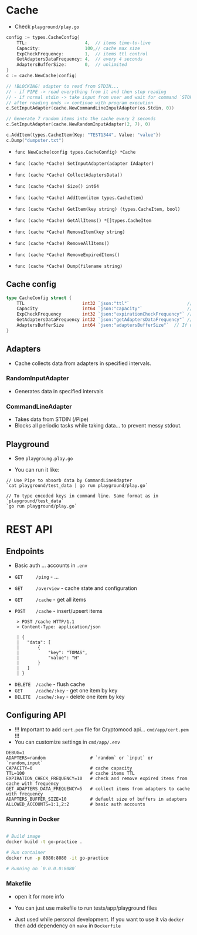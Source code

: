 # Cache

- Check `playground/play.go`

```go
config := types.CacheConfig{
	TTL:                      4,  // items time-to-live
	Capacity:                 100,// cache max size
	ExpCheckFrequency:        1,  // items ttl control
	GetAdaptersDataFrequency: 4,  // every 4 seconds
	AdaptersBufferSize: 	  0,  // unlimited
}
c := cache.NewCache(config)

// !BLOCKING! adapter to read from STDIN...
// - if PIPE -> read everything from it and then stop reading
// - if normal stdin -> take input from user and wait for command `STOP` to stop reading
// after reading ends -> continue with program execution
c.SetInputAdapter(cache.NewCommandLineInputAdapter(os.Stdin, 0))

// Generate 7 random items into the cache every 2 seconds
c.SetInputAdapter(cache.NewRandomInputAdapter(2, 7), 0)

c.AddItem(types.CacheItem{Key: "TEST1344", Value: "value"})
c.Dump("dumpster.txt")

```

- `func NewCache(config types.CacheConfig) *Cache`

- `func (cache *Cache) SetInputAdapter(adapter IAdapter)`

- `func (cache *Cache) CollectAdaptersData()`

- `func (cache *Cache) Size() int64`

- `func (cache *Cache) AddItem(item types.CacheItem)`

- `func (cache *Cache) GetItem(key string) (types.CacheItem, bool)`

- `func (cache *Cache) GetAllItems() *[]types.CacheItem`

- `func (cache *Cache) RemoveItem(key string)`

- `func (cache *Cache) RemoveAllItems()`

- `func (cache *Cache) RemoveExpiredItems()`

- `func (cache *Cache) Dump(filename string)`




## Cache config

```go
type CacheConfig struct {
	TTL                      int32 `json:"ttl"`                      // Expiration of items.
	Capacity                 int64 `json:"capacity"`                 // Capacity of the cache.
	ExpCheckFrequency        int32 `json:"expirationCheckFrequency"` // How often remove expired items. 0 to turn it off
	GetAdaptersDataFrequency int32 `json:"getAdaptersDataFrequency"` // How often we want to get data from adapters
	AdaptersBufferSize	     int64 `json:"adaptersBufferSize"`  // If we want to limit the amount of data before colleciton
}

```

## Adapters

- Cache collects data from adapters in specified intervals.

### RandomInputAdapter

 - Generates data in specified intervals 

### CommandLineAdapter

- Takes data from STDIN (/Pipe)
- Blocks all periodic tasks while taking data... to prevent messy stdout.


## Playground

- See `playgroung.play.go`

- You can run it like:
```
// Use Pipe to absorb data by CommandLineAdapter
`cat playground/test_data | go run playground/play.go`

// To type encoded keys in command line. Same format as in `playground/test_data`
`go run playground/play.go`
```

# REST API

## Endpoints

- Basic auth ... accounts in `.env`

- `GET     /ping`		  - ...
- `GET     /overview`     - cache state and configuration
- `GET     /cache`        - get all items
- `POST    /cache`		  - insert/upsert items
```
	> POST /cache HTTP/1.1
	> Content-Type: application/json

	| {
	| 	"data": [
	| 		{
	| 			"key": "TOMAS",
	| 			"value": "H"
	| 		}
	| 	]
	| }
```
- `DELETE  /cache`        - flush cache
- `GET     /cache/:key`   - get one item by key
- `DELETE  /cache/:key`   - delete one item by key


## Configuring API

- !!! Important to add `cert.pem` file for Cryptomood api... `cmd/app/cert.pem`  !!!
- You can customize settings in `cmd/app/.env`
```
DEBUG=1
ADAPTERS=random  				# `random` or `input` or `random,input`
CAPACITY=0 						# cache capacity
TTL=100							# cache items TTL
EXPIRATION_CHECK_FREQUENCY=10	# check and remove expired items from cache with frequency
GET_ADAPTERS_DATA_FREQUENCY=5	# collect items from adapters to cache with frequency
ADAPTERS_BUFFER_SIZE=10			# default size of buffers in adapters
ALLOWED_ACCOUNTS=1:1,2:2		# basic auth accounts
```

### Running in Docker

```sh

# Build image
docker build -t go-practice .

# Run container
docker run -p 8080:8080 -it go-practice

# Running on `0.0.0.0:8080`
```

### Makefile

- open it for more info 

- You can just use makefile to run tests/app/playground files

- Just used while personal development. If you want to use it via `docker` then add dependency on `make` in `Dockerfile`

